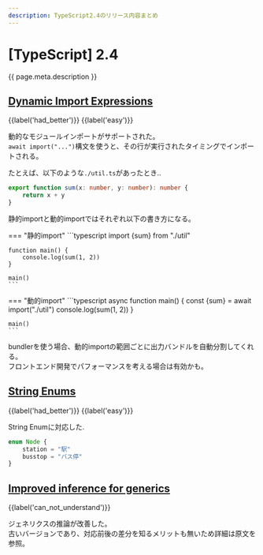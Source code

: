 ```yaml
---
description: TypeScript2.4のリリース内容まとめ
---
```


# [TypeScript] 2.4

{{ page.meta.description }}

## [Dynamic Import Expressions]

[Dynamic Import Expressions]: https://www.typescriptlang.org/docs/handbook/release-notes/typescript-2-4.html#dynamic-import-expressions

{{label('had_better')}} {{label('easy')}} 

動的なモジュールインポートがサポートされた。  
`await import("...")`構文を使うと、その行が実行されたタイミングでインポートされる。

たとえば、以下のような`./util.ts`があったとき..

```typescript
export function sum(x: number, y: number): number {
    return x + y
}
```

静的importと動的importではそれぞれ以下の書き方になる。

=== "静的import"
    ```typescript
    import {sum} from "./util"

    function main() {
        console.log(sum(1, 2))
    }

    main()
    ```


=== "動的import"
    ```typescript
    async function main() {
        const {sum} = await import("./util")
        console.log(sum(1, 2))
    }

    main()
    ```

bundlerを使う場合、動的importの範囲ごとに出力バンドルを自動分割してくれる。  
フロントエンド開発でパフォーマンスを考える場合は有効かも。


## [String Enums]

[String Enums]: https://www.typescriptlang.org/docs/handbook/release-notes/typescript-2-4.html#string-enums

{{label('had_better')}} {{label('easy')}} 

String Enumに対応した.

```typescript
enum Node {
    station = "駅"
    busstop = "バス停"
}
```


## [Improved inference for generics]

[Improved inference for generics]: https://www.typescriptlang.org/docs/handbook/release-notes/typescript-2-4.html#improved-inference-for-generics

{{label('can_not_understand')}} 

ジェネリクスの推論が改善した。  
古いバージョンであり、対応前後の差分を知るメリットも無いため詳細は原文を参照。

